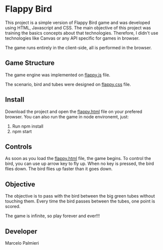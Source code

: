 # Flappy Bird
This project is a simple version of Flappy Bird game and was developed using HTML, Javascript and CSS. The main objective of this project was training the basics concepts about that technologies. Therefore, I didn't use technologies like Canvas or any API specific for games in browser.

The game runs entirely in the client-side, all is performed in the browser.

## Game Structure
The game engine was implemented on [flappy.js](js/flappy.js) file.

The scenario, bird and tubes were designed on [flappy.css](css/flappy.css) file.

## Install
Download the project and open the [flappy.html](flappy.html) file on your prefered browser.
You can also run the game in node environemt, just:
1. Run npm install
2. npm start

## Controls
As soon as you load the [flappy.html](flappy.html) file, the game begins. To control the bird, you can use up arrow key to fly up. When no key is pressed, the bird flies down. The bird flies up faster than it goes down.

## Objective
The objective is to pass with the bird between the big green tubes without touching them. Every time the bird passes between the tubes, one point is scored.

The game is infinite, so play forever and ever!!!

## Developer
Marcelo Palmieri
